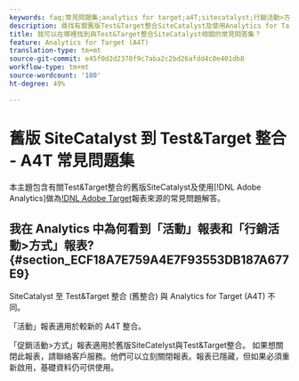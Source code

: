 ```yaml
---
keywords: faq;常見問題集;analytics for target;a4T;sitecatalyst;行銷活動>方式;test&target;整合
description: 尋找有關舊版Test&Target整合SiteCatalyst及使用Analytics for Target(A4T)常問問題的解答。
title: 我可以在哪裡找到與Test&Target整合SiteCatalyst相關的常見問答集？
feature: Analytics for Target (A4T)
translation-type: tm+mt
source-git-commit: e45f0d2d2370f9c7aba2c2bd26afdd4c0e401db8
workflow-type: tm+mt
source-wordcount: '180'
ht-degree: 49%

---
```



# 舊版 SiteCatalyst 到 Test&amp;Target 整合 - A4T 常見問題集

本主題包含有關Test&amp;Target整合的舊版SiteCatalyst及使用[!DNL Adobe Analytics]做為[!DNL Adobe Target](A4T)報表來源的常見問題解答。

## 我在 Analytics 中為何看到「活動」報表和「行銷活動>方式」報表? {#section_ECF18A7E759A4E7F93553DB187A677E9}

SiteCatalyst 至 Test&amp;Target 整合 (舊整合) 與 Analytics for Target (A4T) 不同。

「活動」報表適用於較新的 A4T 整合。

「促銷活動>方式」報表適用於舊版SiteCatelyst與Test&amp;Target整合。 如果想關閉此報表，請聯絡客戶服務。他們可以立刻關閉報表。報表已隱藏，但如果必須重新啟用，基礎資料仍可供使用。
